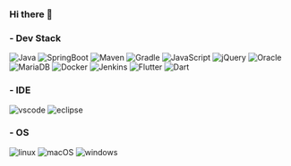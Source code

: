 ### Hi there 👋
<!-- [![Hits](https://hits.seeyoufarm.com/api/count/incr/badge.svg?url=https%3A%2F%2Fgithub.com%2Dobby90)](https://hits.seeyoufarm.com) -->

### - Dev Stack
<img alt="Java" src ="https://img.shields.io/badge/Java-007396.svg?&style=for-the-badge&logo=Java&logoColor=white"/> <img alt="SpringBoot" src ="https://img.shields.io/badge/Spring_Boot-6DB33F.svg?&style=for-the-badge&logo=SpringBoot&logoColor=white"/> <img alt="Maven" src ="https://img.shields.io/badge/Maven-C71A36.svg?&style=for-the-badge&logo=ApacheMaven&logoColor=white"/> <img alt="Gradle" src ="https://img.shields.io/badge/Gradle-02303A.svg?&style=for-the-badge&logo=Gradle&logoColor=white"/> <img alt="JavaScript" src ="https://img.shields.io/badge/JavaScript-F7DF1E.svg?&style=for-the-badge&logo=JavaScript&logoColor=black"/> <img alt="jQuery" src ="https://img.shields.io/badge/jQuery-0769AD.svg?&style=for-the-badge&logo=jQuery&logoColor=white"/> <img alt="Oracle" src ="https://img.shields.io/badge/Oracle-F80000.svg?&style=for-the-badge&logo=Oracle&logoColor=white"/> <img alt="MariaDB" src ="https://img.shields.io/badge/MariaDB-003545.svg?&style=for-the-badge&logo=MariaDB&logoColor=white"/> <img alt="Docker" src ="https://img.shields.io/badge/Docker-2496ED.svg?&style=for-the-badge&logo=Docker&logoColor=white"/> <img alt="Jenkins" src ="https://img.shields.io/badge/Jenkins-D24939.svg?&style=for-the-badge&logo=Jenkins&logoColor=white"/> <img alt="Flutter" src ="https://img.shields.io/badge/Flutter-02569B.svg?&style=for-the-badge&logo=Flutter&logoColor=white"/> <img alt="Dart" src ="https://img.shields.io/badge/Dart-0175C2.svg?&style=for-the-badge&logo=Dart&logoColor=white"/>

### - IDE
<img alt="vscode" src ="https://img.shields.io/badge/vscode-007ACC.svg?&style=for-the-badge&logo=VisualStudioCode&logoColor=white"/> <img alt="eclipse" src ="https://img.shields.io/badge/eclipse-2C2255.svg?&style=for-the-badge&logo=EclipseIDE&logoColor=white"/>

### - OS
<img alt="linux" src ="https://img.shields.io/badge/linux-FCC624.svg?&style=for-the-badge&logo=linux&logoColor=black"/> <img alt="macOS" src ="https://img.shields.io/badge/macOS-000000.svg?&style=for-the-badge&logo=macOS&logoColor=white"/> <img alt="windows" src ="https://img.shields.io/badge/windows-0078D6.svg?&style=for-the-badge&logo=Windows&logoColor=white"/>
